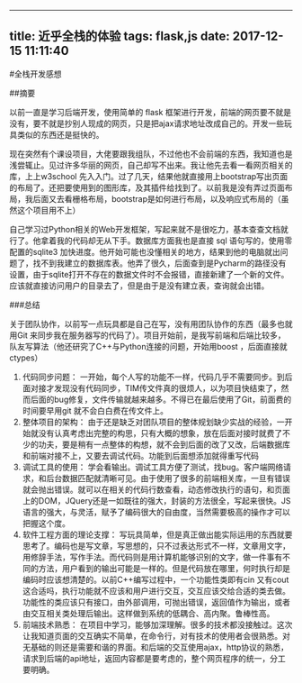 
---
title: 近乎全栈的体验
tags: flask,js
date: 2017-12-15 11:11:40
---
#全栈开发感想

##摘要

以前一直是学习后端开发，使用简单的 flask 框架进行开发，前端的网页要不就是没有，要不就是抄别人现成的网页，只是把ajax请求地址改成自己的。开发一些玩具类似的东西还是挺快的。

现在突然有个课设项目，大佬要跟我组队，不过他也不会前端的东西，我知道也是浅尝辄止。见过许多华丽的网页，自己却写不出来。我让他先去看一看网页相关的库，上上w3school 先入入门。过了几天，结果他就直接用上bootstrap写出页面的布局了。还把要使用到的图形库，及其插件给找到了。以前我是没有弄过页面布局，我后面又去看栅格布局，bootstrap是如何进行布局，以及响应式布局的（虽然这个项目用不上）

自己学习过Python相关的Web开发框架，写起来就不是很吃力，基本查查文档就行了。他拿着我的代码却无从下手。数据库方面我也是直接 sql 语句写的，使用零配置的sqlite3 加快进度。他开始可能也没懂相关的地方，结果到他的电脑就出问题了，找不到我建立的数据库表。他弄了很久，后面查到是Pycharm的路径没有设置，由于sqlite打开不存在的数据文件时不会报错，直接新建了一个新的文件。应该就直接访问用户的目录去了，但是由于是没有建立表，查询就会出错。
<!-- more -->

###总结

关于团队协作，以前写一点玩具都是自己在写，没有用团队协作的东西（最多也就用Git 来同步我在服务器写的代码了）。项目开始前，是我写前端和后端比较多，队友写算法（他还研究了C++与Python连接的问题，开始用boost ，后面直接就ctypes）

1. 代码同步问题：
   一开始，每个人写的功能不一样，代码几乎不需要同步。到后面对接才发现没有代码同步，TIM传文件真的很烦人，以为项目快结束了，然而后面的bug修复，文件传输就越来越多。不得已在最后使用了Git，前面费的时间要早用git 就不会白白费在传文件上。
2. 整体项目的架构：
   由于还是缺乏对团队项目的整体规划缺少实战的经验，一开始就没有认真考虑出完整的构思，只有大概的想象，放在后面对接时就费了不少的功夫，要是稍有一点整体的构想，就不会到后面的改了又改，后端数据库和前端对接不上，又要去调试代码。功能到后面想添加就得重写代码
3. 调试工具的使用：
   学会看输出。调试工具方便了测试，找bug。客户端网络请求，和后台数据匹配就清晰可见。由于使用了很多的前端相关库，一旦有错误就会抛出错误。就可以在相关的代码行数查看，动态修改执行的语句，和页面上的DOM，JQuery还是一如既往的强大，封装的方法很全，写起来很快。JS语言的强大，与灵活，赋予了编码很大的自由度，当然需要极高的操作才可以把握这个度。
4. 软件工程方面的理论支撑：
   写玩具简单，但是真正做出能实际运用的东西就要思考了。编码也是写文章，写思想的，只不过表达形式不一样，文章用文字，用修辞手法，写作手法。而代码则是用计算机能够识别的文字，做一件事有不同的方法，用户看到的输出可能是一样的。但是代码放在哪里，何时执行却是编码时应该想清楚的。以前C++编写过程中，一个功能性类即有cin 又有cout这合适吗，执行功能就不应该和用户进行交互，交互应该交给合适的类去做。功能性的类应该只有接口，由外部调用，可抛出错误，返回值作为输出，或者由交互相关类处理后输出。这样做到系统的低耦合、高内聚。鲁棒性高。
5. 前端技术熟悉：
    在项目中学习，能够加深理解。很多的技术都没接触过。这次让我知道页面的交互确实不简单，在命令行，对有技术的使用者会很熟悉。对无基础的则还是需要和谐的界面。和后端的交互使用ajax，http协议的熟悉，请求到后端的api地址，返回内容都是要考虑的，整个网页程序的统一，分工要明确。